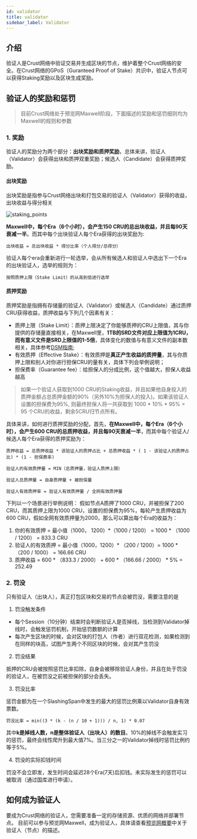 ```yaml
---
id: validator
title: validator
sidebar_label: Validator
---
```


## 介绍

验证人是Crust网络中验证交易并生成区块的节点，维护着整个Crust网络的安全。在Crust网络的GPoS（Guranteed Proof of Stake）共识中，验证人节点可以获得Staking奖励以及区块生成奖励。

## 验证人的奖励和惩罚

> 目前Crust网络处于预览网Maxwell阶段，下面描述的奖励和惩罚细则均为Maxwell的规则和参数

### 1. 奖励

验证人的奖励分为两个部分：**出块奖励和质押奖励**，总体来讲，验证人（Validator）会获得出块和质押双重奖励；候选人（Candidate）会获得质押奖励。

#### 出块奖励

出块奖励是指参与Crust网络出块和打包交易的验证人（Validator）获得的收益，出块收益与得分相关

![staking_points](assets/gpos/staking_points.jpg)

**Maxwell中，每个Era（6个小时），会产生150 CRU的总出块收益，并且每90天衰减一半**。而其中每个出块验证人每个Era获得的出块奖励为:

```shell
出块收益 = 总出块收益 * 得分比率（个人得分/总得分）
```

验证人每个era会重新进行一轮选举，会从所有候选人和验证人中选出下一个Era的出块验证人，选举的规则为：

```shell
按照质押上限（Stake Limit）的从高到低进行选举
```

#### 质押奖励

质押奖励是指拥有存储量的验证人（Validator）或候选人（Candidate）通过质押CRU获得收益，质押收益与下列几个因素有关：

- 质押上限（Stake Limit）：质押上限决定了你能够质押的CRU上限值，其与你提供的存储量直接相关，在Maxwell里，**1TB的SRD文件对应上限值为1CRU，而有意义文件是SRD上限值的1-5倍**，具体变化的数值与有意义文件的副本数相关，具体参考[DSM指南](DSM.md);
- 有效质押（Effective Stake）：有效质押是**真正产生收益的质押量**，其与你质押上限和别人对你进行担保CRU的量有关，具体下列会举例说明；
- 担保费率（Guarantee fee）：给担保人的分成比例，这个值越大，担保人收益越高
> 如果一个验证人获取到1000 CRU的Staking收益，并且如果他自身投入的质押金额占总质押金额的90%（另外10%为担保人的投入)。如果该验证人设置的担保费为95%, 则最终担保人将一共获取到 1000 * 10% * 95% = 95 个CRU的收益，剩余5CRU归节点所有。

具体来讲，如何进行质押奖励的分配，首先，**在Maxwell中，每个Era（6个小时），会产生600 CRU的总质押收益，并且每90天衰减一半**，而其中每个验证人/候选人每个Era获得的质押奖励为：

```shell
质押收益 = 总质押收益 * 该验证人的质押占比 + 总质押收益 * ( 1 - 该验证人的质押占比) * (1 - 担保费率)
```


```shell
验证人的有效质押量 = MIN（总质押量，验证人质押上限）
```

```shell
验证人总质押量 = 自身质押量 + 被担保量
```

```shell
验证人有效质押率 = 验证人有效质押量 / 全网有效质押量
```

下列以一个场景进行举例说明：
假如节点A质押了1000 CRU，并被担保了200 CRU，而其质押上限为1000 CRU，设置的担保费为95%，每轮产生质押收益为600 CRU，假如全网有效质押量为2000，那么可以算出每个Era的收益为：

1. 你的有效质押 = 最小值（1000， 1200）*（1000 / 1200） = 1000 * （1000 / 1200） = 833.3 CRU
2. 验证人的有效质押 = 最小值（1000，1200）* （200 / 1200）= 1000 * （200 / 1000） = 166.66 CRU
3. 质押收益 = 600 * （833.3 / 2000） + 600 * （166.66 / 2000） * 5% = 252.49

### 2. 罚没

只有验证人（出块人），真正打包区块和交易的节点会被罚没，需要注意的是

1. 罚没触发条件

- 每个Session（10分钟）结束时会判断验证人是否掉线，当检测到Validator掉线时，会触发惩罚机制，开始惩罚数额的计算
- 每次产生区块的时候，会对区块的打包人（作者）进行双花检测，如果检测到在同样的块高，试图产生两个不同区块的时候，会对其产生罚没

2. 罚没结果

抵押的CRU会被按照惩罚比率扣除，自身会被移除验证人身份，并且在处于罚没的验证人，在被罚没之前被担保的部分会丢失。

3. 罚没比率

惩罚金额为在一个SlashingSpan中发生的最大的惩罚比例乘以Validator自身有效票数。

```shell
罚没比率 = min((3 * (k - (n / 10 + 1))) / n, 1) * 0.07
```

其中**k是掉线人数，n是整体验证人（出块人）的数目**。10%的掉线不会触发实习的惩罚，最终会线性爬升到最大值7%。当三分之一的Validator掉线时惩罚比例约等于5%。

4. 罚没的实际扣钱时间

罚没不会立即发，发生时间会延迟28个Era(7天)后扣钱。未实际发生的惩罚可以被取消（通过国库进行申请）。

## 如何成为验证人

要成为Crust网络的验证人，您需要准备一定的存储资源、优质的网络并部署节点。
目前可以参与预览网Maxwell，成为验证人，具体请查看[预览网概要](preview-network-maxwell.md)中关于验证人（节点）的描述。
